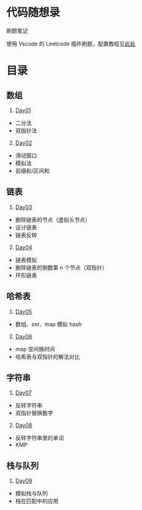 # 代码随想录

刷题笔记

使用 Vscode 的 Leetcode 插件刷题，配置教程见[此处](https://blog.csdn.net/Mason_Chen/article/details/123952380)

# 目录

## 数组

1. [Day01](./Day01/)

- 二分法
- 双指针法

2. [Day02](./Day02/)

- 滑动窗口
- 模拟法
- 前缀和/区间和

## 链表

1. [Day03](./Day03/)

- 删除链表的节点（虚拟头节点）
- 设计链表
- 链表反转

2. [Day04](./Day04/)

- 链表模拟
- 删除链表的倒数第 n 个节点（双指针）
- 环形链表

## 哈希表

1. [Day05](./Day05/)

- 数组、set、map 模拟 hash

2. [Day06](./Day06/)

- map 空间换时间
- 哈希表与双指针的解法对比

## 字符串

1. [Day07](./Day07/)

- 反转字符串
- 双指针替换数字

2. [Day08](./Day08/)

- 反转字符串里的单词
- KMP

## 栈与队列

1. [Day09](./Day09/)

- 模拟栈与队列
- 栈在匹配中的应用
